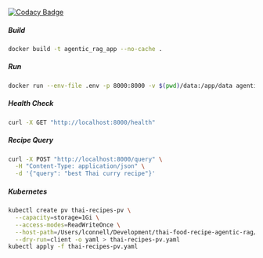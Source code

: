 [![Codacy Badge](https://app.codacy.com/project/badge/Grade/c851dd2aab004f22b7add6564201854a)](https://app.codacy.com/gh/lconnell/kubernetes-playground/dashboard?utm_source=gh&utm_medium=referral&utm_content=&utm_campaign=Badge_grade)

##### Build
``` bash
docker build -t agentic_rag_app --no-cache .
```

##### Run
``` bash
docker run --env-file .env -p 8000:8000 -v $(pwd)/data:/app/data agentic_rag_app
```

##### Health Check
``` bash
curl -X GET "http://localhost:8000/health"
```

##### Recipe Query
``` bash
curl -X POST "http://localhost:8000/query" \
  -H "Content-Type: application/json" \
  -d '{"query": "best Thai curry recipe"}'
```

##### Kubernetes
``` bash
kubectl create pv thai-recipes-pv \
  --capacity=storage=1Gi \
  --access-modes=ReadWriteOnce \
  --host-path=/Users/lconnell/Development/thai-food-recipe-agentic-rag/data \
  --dry-run=client -o yaml > thai-recipes-pv.yaml
kubectl apply -f thai-recipes-pv.yaml
```